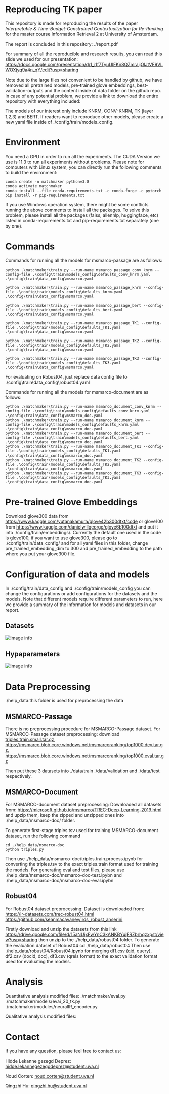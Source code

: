 # Reproducing TK paper

This repository is made for reproducing the results of the paper *Interpretable & Time-Budget-Constrained Contextualization for Re-Ranking* for the master course Information Retrieval 2 at University of Amsterdam.

The report is concluded in this repository: ./report.pdf

For summary of all the reproducible and research results, you can read this slide we used for our presentation: https://docs.google.com/presentation/d/1_i1f7TyuUlFKn8QZmraijOlJtVF9VLWOXjyq9a4n_qY/edit?usp=sharing

Note due to the large files not convenient to be handled by github, we have removed all pretrained models, pre-trained glove embeddings, best-validation-outputs and the content inside of data folder on the github repo. In case of any potential problem, we provide a link to download the entire repository with everything included:

The models of our interest only include KNRM, CONV-KNRM, TK (layer 1,2,3) and BERT. If readers want to reproduce other models, please create a new yaml file inside of ./config/train/models_config.

# Environment

You need a GPU in order to run all the experiments. The CUDA Version we use is 11.3 to run all experiments without problems. Please note for computers with Linux system, you can directly run the following comments to build the environment:

```
conda create -n matchmaker python=3.8
conda activate matchmaker
conda install --file conda-requirements.txt -c conda-forge -c pytorch
pip install -r pip-requirements.txt
```

If you use Windows operation system, there might be some conflicts running the above comments to install all the packages. To solve this problem, please install all the packages (faiss, allennlp, huggingface, etc) listed in conda-requirements.txt and pip-requirements.txt separately (one by one). 

# Commands

Commands for running all the models for msmarco-passage are as follows: 

```
python .\matchmaker\train.py --run-name msmarco_passage_conv_knrm --config-file .\config\train\models_config\defaults_conv_knrm.yaml .\config\train\data_config\msmarco.yaml

python .\matchmaker\train.py --run-name msmarco_passage_knrm --config-file .\config\train\models_config\defaults_knrm.yaml .\config\train\data_config\msmarco.yaml

python .\matchmaker\train.py --run-name msmarco_passage_bert --config-file .\config\train\models_config\defaults_bert.yaml .\config\train\data_config\msmarco.yaml

python .\matchmaker\train.py --run-name msmarco_passage_TK1 --config-file .\config\train\models_config\defaults_TK1.yaml .\config\train\data_config\msmarco.yaml

python .\matchmaker\train.py --run-name msmarco_passage_TK2 --config-file .\config\train\models_config\defaults_TK2.yaml .\config\train\data_config\msmarco.yaml

python .\matchmaker\train.py --run-name msmarco_passage_TK3 --config-file .\config\train\models_config\defaults_TK3.yaml .\config\train\data_config\msmarco.yaml
```

For evaluating on Robust04, just replace data config file to .\config\train\data_config\robust04.yaml

Commands for running all the models for msmarco-document are as follows: 

```
python .\matchmaker\train.py --run-name msmarco_document_conv_knrm --config-file .\config\train\models_config\defaults_conv_knrm.yaml .\config\train\data_config\msmarco_doc.yaml
python .\matchmaker\train.py --run-name msmarco_document_knrm --config-file .\config\train\models_config\defaults_knrm.yaml .\config\train\data_config\msmarco_doc.yaml
python .\matchmaker\train.py --run-name msmarco_document_bert --config-file .\config\train\models_config\defaults_bert.yaml .\config\train\data_config\msmarco_doc.yaml
python .\matchmaker\train.py --run-name msmarco_document_TK1 --config-file .\config\train\models_config\defaults_TK1.yaml .\config\train\data_config\msmarco_doc.yaml
python .\matchmaker\train.py --run-name msmarco_document_TK2 --config-file .\config\train\models_config\defaults_TK2.yaml .\config\train\data_config\msmarco_doc.yaml
python .\matchmaker\train.py --run-name msmarco_document_TK3 --config-file .\config\train\models_config\defaults_TK3.yaml .\config\train\data_config\msmarco_doc.yaml
```

# Pre-trained Glove Embeddings

Download glove300 data from https://www.kaggle.com/yutanakamura/glove42b300dtxt/code or glove100 from https://www.kaggle.com/danielwillgeorge/glove6b100dtxt and put it into ./config/train/embeddings/. Currently the default one used in the code is glove100, if you want to use glove300, please go to ./config/train/data_config/ and for all yaml files in this folder, change pre_trained_embedding_dim to 300 and pre_trained_embedding to the path where you put your glove300 file.

# Configuration of data and models

In ./config/train/data_config and ./config/train/models_config you can change the configurations or add configurations for the datasets and the models. Note that different models require different parameters to run, here we provide a summary of the information for models and datasets in our report.

## Datasets
![image info](./documentation/dataset.PNG)

## Hypaparameters
![image info](./documentation/hyperparameters.PNG)


# Data Preprocessing

./help_data:this folder is used for preprocessing the data

## MSMARCO-Passage

There is no preprocessing procedure for MSMARCO-Passage dataset. For MSMARCO-Passage dataset preprocessing: download [triples.train.small.tar.gz](https://msmarco.blob.core.windows.net/msmarcoranking/triples.train.small.tar.gz), https://msmarco.blob.core.windows.net/msmarcoranking/top1000.dev.tar.gz, https://msmarco.blob.core.windows.net/msmarcoranking/top1000.eval.tar.gz

Then put these 3 datasets into ./data/train ./data/validation and ./data/test respectively.

## MSMARCO-Document

For MSMARCO-document dataset preprocessing:
Downloaded all datasets from: https://microsoft.github.io/msmarco/TREC-Deep-Learning-2019.html and upzip them, keep the zipped and unzipped ones into ./help_data/msmarco-doc/ folder.


To generate first-stage triples.tsv used for training MSMARCO-document dataset, run the following command

```
cd ./help_data/msmarco-doc
python triples.py
```

Then use ./help_data/msmarco-doc/triples.train.process.ipynb for converting the triples.tsv to the exact triples.train format used for training the models.
For generating eval and test files, please use ./help_data/msmarco-doc/msmarco-doc-test.ipybn and ./help_data/msmarco-doc/msmarco-doc-eval.ipybn

## Robust04

For Robust04 dataset preprocessing:
Dataset is downloaded from: 
https://ir-datasets.com/trec-robust04.html
https://github.com/seanmacavaney/irds_robust_anserini

Firstly download and unzip the datasets from this link https://drive.google.com/file/d/15aNUjxFwYnC3kANKBYujFRZbrhqzxpst/view?usp=sharing then unzip to the ./help_data/robust04 folder.
To generate the evaluation dataset of Robust04
cd ./help_data/robust04
Then use ./help_data/robust04/Robust04.ipynb for merging df1.csv (qid, query), df2.csv (docid, doc), df3.csv (qrels format) to the exact validation format used for evaluating the models.

# Analysis

Quantitative analysis modified files: 
./matchmaker/eval.py
./matchmaker/models/evai_20_tk.py
./matchmaker/modules/neuralIR_encoder.py

Qualitative analysis modified files:


# Contact

If you have any question, please feel free to contact us:

Hidde Lekanne gezegd Deprez: hidde.lekannegezegddeprez@student.uva.nl

Noud Corten: noud.corten@student.uva.nl

Qingzhi Hu: qingzhi.hu@student.uva.nl



